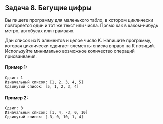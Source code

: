 ## Задача 8. Бегущие цифры
Вы пишете программу для маленького табло, в котором циклически повторяется один и тот же текст или числа. 
Прямо как в каком-нибудь метро, автобусах или трамваях.

Дан список из N элементов и целое число K. Напишите программу, которая циклически сдвигает элементы списка вправо на K позиций. 
Используйте минимально возможное количество операций присваивания.

#### Пример 1:
```
Сдвиг: 1
Изначальный список: [1, 2, 3, 4, 5]
Сдвинутый список: [5, 1, 2, 3, 4]
```
#### Пример 2:
```
Сдвиг: 3
Изначальный список: [1, 4, -3, 0, 10]
Сдвинутый список: [-3, 0, 10, 1, 4]
```